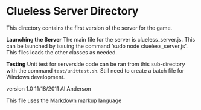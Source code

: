 Clueless Server Directory
==========================================================

This directory contains the first version of the server for the game.

**Launching the Server**
The main file for the server is clueless_server.js. This can be launched by issuing the command 'sudo node clueless_server.js'. This files loads the other classes as needed. 

**Testing**
Unit test for serverside code can be ran from this sub-directory with the command `test/unittest.sh`. Still need to create a batch file for Windows development.


version 1.0  11/18/2011 Al Anderson

This file uses the [Markdown](http://daringfireball.net/projects/markdown/) markup language 
